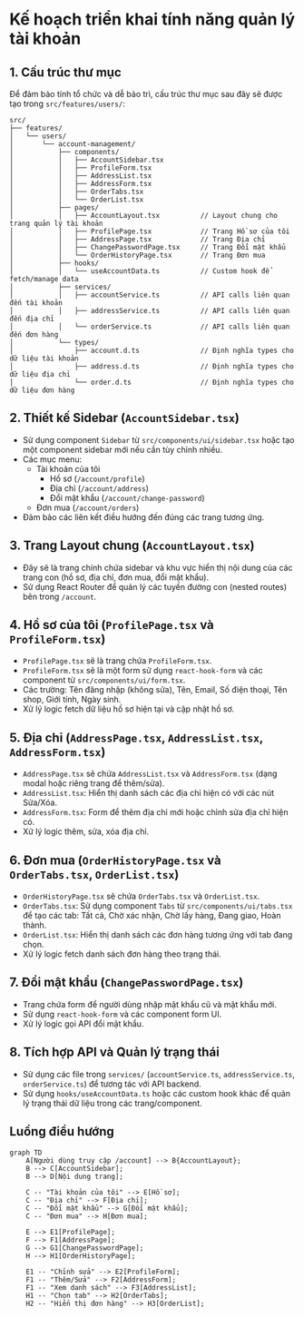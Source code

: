 # Kế hoạch triển khai tính năng quản lý tài khoản

## 1. Cấu trúc thư mục

Để đảm bảo tính tổ chức và dễ bảo trì, cấu trúc thư mục sau đây sẽ được tạo trong `src/features/users/`:

```
src/
├── features/
│   └── users/
│       └── account-management/
│           ├── components/
│           │   ├── AccountSidebar.tsx
│           │   ├── ProfileForm.tsx
│           │   ├── AddressList.tsx
│           │   ├── AddressForm.tsx
│           │   ├── OrderTabs.tsx
│           │   └── OrderList.tsx
│           ├── pages/
│           │   ├── AccountLayout.tsx          // Layout chung cho trang quản lý tài khoản
│           │   ├── ProfilePage.tsx            // Trang Hồ sơ của tôi
│           │   ├── AddressPage.tsx            // Trang Địa chỉ
│           │   ├── ChangePasswordPage.tsx     // Trang Đổi mật khẩu
│           │   └── OrderHistoryPage.tsx       // Trang Đơn mua
│           ├── hooks/
│           │   └── useAccountData.ts          // Custom hook để fetch/manage data
│           ├── services/
│           │   ├── accountService.ts          // API calls liên quan đến tài khoản
│           │   ├── addressService.ts          // API calls liên quan đến địa chỉ
│           │   └── orderService.ts            // API calls liên quan đến đơn hàng
│           └── types/
│               ├── account.d.ts               // Định nghĩa types cho dữ liệu tài khoản
│               ├── address.d.ts               // Định nghĩa types cho dữ liệu địa chỉ
│               └── order.d.ts                 // Định nghĩa types cho dữ liệu đơn hàng
```

## 2. Thiết kế Sidebar (`AccountSidebar.tsx`)

*   Sử dụng component `Sidebar` từ `src/components/ui/sidebar.tsx` hoặc tạo một component sidebar mới nếu cần tùy chỉnh nhiều.
*   Các mục menu:
    *   Tài khoản của tôi
        *   Hồ sơ (`/account/profile`)
        *   Địa chỉ (`/account/address`)
        *   Đổi mật khẩu (`/account/change-password`)
    *   Đơn mua (`/account/orders`)
*   Đảm bảo các liên kết điều hướng đến đúng các trang tương ứng.

## 3. Trang Layout chung (`AccountLayout.tsx`)

*   Đây sẽ là trang chính chứa sidebar và khu vực hiển thị nội dung của các trang con (hồ sơ, địa chỉ, đơn mua, đổi mật khẩu).
*   Sử dụng React Router để quản lý các tuyến đường con (nested routes) bên trong `/account`.

## 4. Hồ sơ của tôi (`ProfilePage.tsx` và `ProfileForm.tsx`)

*   `ProfilePage.tsx` sẽ là trang chứa `ProfileForm.tsx`.
*   `ProfileForm.tsx` sẽ là một form sử dụng `react-hook-form` và các component từ `src/components/ui/form.tsx`.
*   Các trường: Tên đăng nhập (không sửa), Tên, Email, Số điện thoại, Tên shop, Giới tính, Ngày sinh.
*   Xử lý logic fetch dữ liệu hồ sơ hiện tại và cập nhật hồ sơ.

## 5. Địa chỉ (`AddressPage.tsx`, `AddressList.tsx`, `AddressForm.tsx`)

*   `AddressPage.tsx` sẽ chứa `AddressList.tsx` và `AddressForm.tsx` (dạng modal hoặc riêng trang để thêm/sửa).
*   `AddressList.tsx`: Hiển thị danh sách các địa chỉ hiện có với các nút Sửa/Xóa.
*   `AddressForm.tsx`: Form để thêm địa chỉ mới hoặc chỉnh sửa địa chỉ hiện có.
*   Xử lý logic thêm, sửa, xóa địa chỉ.

## 6. Đơn mua (`OrderHistoryPage.tsx` và `OrderTabs.tsx`, `OrderList.tsx`)

*   `OrderHistoryPage.tsx` sẽ chứa `OrderTabs.tsx` và `OrderList.tsx`.
*   `OrderTabs.tsx`: Sử dụng component `Tabs` từ `src/components/ui/tabs.tsx` để tạo các tab: Tất cả, Chờ xác nhận, Chờ lấy hàng, Đang giao, Hoàn thành.
*   `OrderList.tsx`: Hiển thị danh sách các đơn hàng tương ứng với tab đang chọn.
*   Xử lý logic fetch danh sách đơn hàng theo trạng thái.

## 7. Đổi mật khẩu (`ChangePasswordPage.tsx`)

*   Trang chứa form để người dùng nhập mật khẩu cũ và mật khẩu mới.
*   Sử dụng `react-hook-form` và các component form UI.
*   Xử lý logic gọi API đổi mật khẩu.

## 8. Tích hợp API và Quản lý trạng thái

*   Sử dụng các file trong `services/` (`accountService.ts`, `addressService.ts`, `orderService.ts`) để tương tác với API backend.
*   Sử dụng `hooks/useAccountData.ts` hoặc các custom hook khác để quản lý trạng thái dữ liệu trong các trang/component.

## Luồng điều hướng

```mermaid
graph TD
    A[Người dùng truy cập /account] --> B{AccountLayout};
    B --> C[AccountSidebar];
    B --> D[Nội dung trang];

    C -- "Tài khoản của tôi" --> E[Hồ sơ];
    C -- "Địa chỉ" --> F[Địa chỉ];
    C -- "Đổi mật khẩu" --> G[Đổi mật khẩu];
    C -- "Đơn mua" --> H[Đơn mua];

    E --> E1[ProfilePage];
    F --> F1[AddressPage];
    G --> G1[ChangePasswordPage];
    H --> H1[OrderHistoryPage];

    E1 -- "Chỉnh sửa" --> E2[ProfileForm];
    F1 -- "Thêm/Sửa" --> F2[AddressForm];
    F1 -- "Xem danh sách" --> F3[AddressList];
    H1 -- "Chọn tab" --> H2[OrderTabs];
    H2 -- "Hiển thị đơn hàng" --> H3[OrderList];
